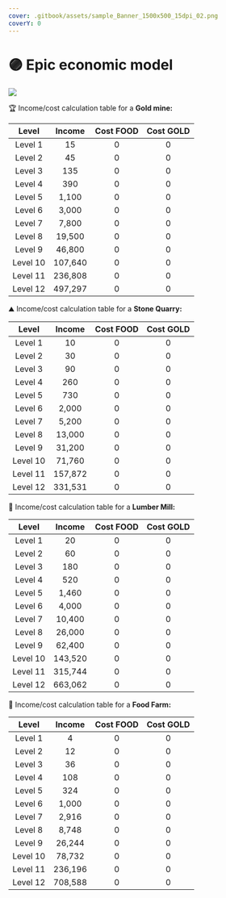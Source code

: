 ```yaml
---
cover: .gitbook/assets/sample_Banner_1500x500_15dpi_02.png
coverY: 0
---
```


# 🟣 Epic economic model

![](.gitbook/assets/gold\_mine\_epic.png)

🏆 Income/cost calculation table for a **Gold mine:**

|   Level  |  Income | Cost FOOD | Cost GOLD |
| :------: | :-----: | :-------: | :-------: |
|  Level 1 |    15   |     0     |     0     |
|  Level 2 |    45   |     0     |     0     |
|  Level 3 |   135   |     0     |     0     |
|  Level 4 |   390   |     0     |     0     |
|  Level 5 |  1,100  |     0     |     0     |
|  Level 6 |  3,000  |     0     |     0     |
|  Level 7 |  7,800  |     0     |     0     |
|  Level 8 |  19,500 |     0     |     0     |
|  Level 9 |  46,800 |     0     |     0     |
| Level 10 | 107,640 |     0     |     0     |
| Level 11 | 236,808 |     0     |     0     |
| Level 12 | 497,297 |     0     |     0     |

⛰️ Income/cost calculation table for a **Stone Quarry:**

|   Level  |  Income | Cost FOOD | Cost GOLD |
| :------: | :-----: | :-------: | :-------: |
|  Level 1 |    10   |     0     |     0     |
|  Level 2 |    30   |     0     |     0     |
|  Level 3 |    90   |     0     |     0     |
|  Level 4 |   260   |     0     |     0     |
|  Level 5 |   730   |     0     |     0     |
|  Level 6 |  2,000  |     0     |     0     |
|  Level 7 |  5,200  |     0     |     0     |
|  Level 8 |  13,000 |     0     |     0     |
|  Level 9 |  31,200 |     0     |     0     |
| Level 10 |  71,760 |     0     |     0     |
| Level 11 | 157,872 |     0     |     0     |
| Level 12 | 331,531 |     0     |     0     |

🌳 Income/cost calculation table for a **Lumber Mill:**

|   Level  |  Income | Cost FOOD | Cost GOLD |
| :------: | :-----: | :-------: | :-------: |
|  Level 1 |    20   |     0     |     0     |
|  Level 2 |    60   |     0     |     0     |
|  Level 3 |   180   |     0     |     0     |
|  Level 4 |   520   |     0     |     0     |
|  Level 5 |  1,460  |     0     |     0     |
|  Level 6 |  4,000  |     0     |     0     |
|  Level 7 |  10,400 |     0     |     0     |
|  Level 8 |  26,000 |     0     |     0     |
|  Level 9 |  62,400 |     0     |     0     |
| Level 10 | 143,520 |     0     |     0     |
| Level 11 | 315,744 |     0     |     0     |
| Level 12 | 663,062 |     0     |     0     |

🍔 Income/cost calculation table for a **Food Farm:**

|   Level  |  Income | Cost FOOD | Cost GOLD |
| :------: | :-----: | :-------: | :-------: |
|  Level 1 |    4    |     0     |     0     |
|  Level 2 |    12   |     0     |     0     |
|  Level 3 |    36   |     0     |     0     |
|  Level 4 |   108   |     0     |     0     |
|  Level 5 |   324   |     0     |     0     |
|  Level 6 |  1,000  |     0     |     0     |
|  Level 7 |  2,916  |     0     |     0     |
|  Level 8 |  8,748  |     0     |     0     |
|  Level 9 |  26,244 |     0     |     0     |
| Level 10 |  78,732 |     0     |     0     |
| Level 11 | 236,196 |     0     |     0     |
| Level 12 | 708,588 |     0     |     0     |
